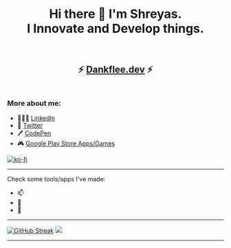 <h1 align="center">
Hi there 👋 I'm Shreyas.<br>I Innovate and Develop things.
  <br><br>
</h1>

<h2 align="center">
  ⚡ <a href="https://" target="_blank">Dankflee.dev</a> ⚡
  <br><br>
</h2>

### More about me:

- 👨🏻‍💼 [LinkedIn](https://www.linkedin.com/in/shreyas-drag/)
- 🐓 [Twitter](https://twitter.com/DankFlee)
- 🖊 [CodePen](https://codepen.io/Dankflee)
- 🎮 [Google Play Store Apps/Games]()


[![ko-fi](https://www.ko-fi.com/img/githubbutton_sm.svg)](https://ko-fi.com/S6S82QDOW)

---

Check some tools/apps I've made:
- 📫 
- 🎈 
- 💬 

---

<a href="https://git.io/streak-stats"><img src="https://github-readme-streak-stats.herokuapp.com?user=Dankflee&theme=tokyonight-duo&border_radius=5&mode=weekly" alt="GitHub Streak" /></a>
<img src="https://github-readme-stats.vercel.app/api/top-langs/?username=Danflee"/>

---
